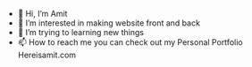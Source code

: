 - 👋 Hi, I’m Amit 
- 👀 I’m interested in making website front and back 
- 🌱 I’m trying to learning new things
- 📫 How to reach me you can check out my Personal Portfolio Hereisamit.com

<!---
Amit46687/Amit46687 is a ✨ special ✨ repository because its `README.md` (this file) appears on your GitHub profile.
You can click the Preview link to take a look at your changes.
--->
